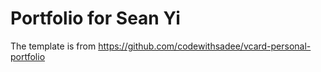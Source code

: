 # Portfolio for Sean Yi

The template is from https://github.com/codewithsadee/vcard-personal-portfolio


